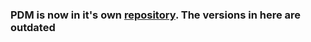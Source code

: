 ### PDM is now in it's own [repository](https://github.com/awesomebanana2018/Prometheus-Data-Module). The versions in here are outdated
